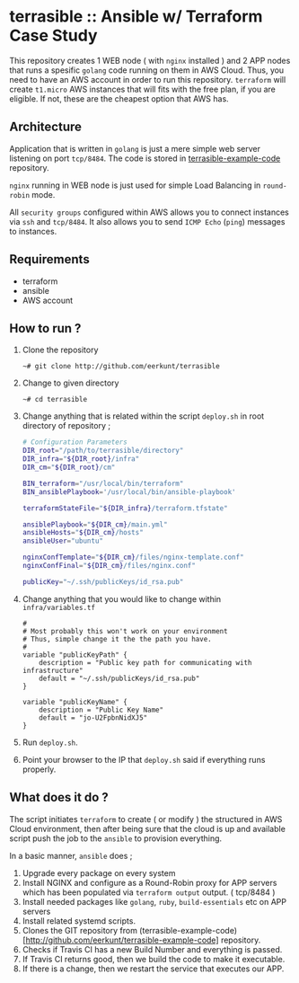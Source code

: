 # terrasible :: Ansible w/ Terraform Case Study

This repository creates 1 WEB node ( with `nginx` installed ) and 2 APP nodes that runs a spesific `golang` code running on them in AWS Cloud. Thus, you need to have an AWS account in order to run this repository. `terraform` will create `t1.micro` AWS instances that will fits with the free plan, if you are eligible. If not, these are the cheapest option that AWS has.

## Architecture

Application that is written in `golang` is just a mere simple web server listening on port `tcp/8484`. The code is stored in [terrasible-example-code](github.com/eerkunt/terrasible-example-code) repository.

`nginx` running in WEB node is just used for simple Load Balancing in `round-robin` mode.

All `security groups` configured within AWS allows you to connect instances via `ssh` and `tcp/8484`. It also allows you to send `ICMP Echo` (`ping`) messages to instances.

## Requirements

- terraform
- ansible
- AWS account

## How to run ?

1. Clone the repository

	`~# git clone http://github.com/eerkunt/terrasible`

2. Change to given directory
	
	`~# cd terrasible`

3. Change anything that is related within the script `deploy.sh` in root directory of repository ;

	```bash
	# Configuration Parameters
	DIR_root="/path/to/terrasible/directory"
	DIR_infra="${DIR_root}/infra"
	DIR_cm="${DIR_root}/cm"

	BIN_terraform="/usr/local/bin/terraform"
	BIN_ansiblePlaybook='/usr/local/bin/ansible-playbook'

	terraformStateFile="${DIR_infra}/terraform.tfstate"

	ansiblePlaybook="${DIR_cm}/main.yml"
	ansibleHosts="${DIR_cm}/hosts"
	ansibleUser="ubuntu"

	nginxConfTemplate="${DIR_cm}/files/nginx-template.conf"
	nginxConfFinal="${DIR_cm}/files/nginx.conf"

	publicKey="~/.ssh/publicKeys/id_rsa.pub"
	```
	
4. Change anything that you would like to change within `infra/variables.tf` 

	```
	#
	# Most probably this won't work on your environment
	# Thus, simple change it the the path you have.
	#
	variable "publicKeyPath" {
  		description = "Public key path for communicating with infrastructure"
  		default = "~/.ssh/publicKeys/id_rsa.pub"
	}

	variable "publicKeyName" {
  		description = "Public Key Name"
  		default = "jo-U2FpbnNidXJ5"
	}
	```
5. Run `deploy.sh`.

6. Point your browser to the IP that `deploy.sh` said if everything runs properly.

## What does it do ?

The script initiates `terraform` to create ( or modify ) the structured in AWS Cloud environment, then after being sure that the cloud is up and available script push the job to the `ansible` to provision everything.

In a basic manner, `ansible` does ;

1. Upgrade every package on every system
2. Install NGINX and configure as a Round-Robin proxy for APP servers which has been populated via `terraform output` output. ( tcp/8484 )
3. Install needed packages like `golang`, `ruby`, `build-essentials` etc on APP servers
4. Install related systemd scripts.
5. Clones the GIT repository from (terrasible-example-code)[http://github.com/eerkunt/terrasible-example-code] repository.
6. Checks if Travis CI has a new Build Number and everything is passed.
7. If Travis CI returns good, then we build the code to make it executable.
8. If there is a change, then we restart the service that executes our APP.

	




